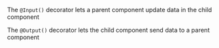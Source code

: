 The `@Input()` decorator lets a parent component update data in the child component

The `@Output()` decorator lets the child component send data to a parent component